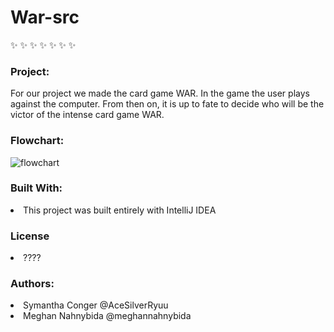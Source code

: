 # War-src
:sparkles: :sparkles: :sparkles: :sparkles: :sparkles: :sparkles: :sparkles:

<h3> Project: </h3>
For our project we made the card game WAR. In the game the user plays against the computer. From then on, it is up to fate to decide who will be the victor of the intense card game WAR. 
 
 <h3> Flowchart: </h3>
 
![flowchart](https://user-images.githubusercontent.com/49411343/58841859-58a15b80-8631-11e9-908f-f54e0c30a6f6.png)
    

<h3> Built With: </h3>
      <li>This project was built entirely with IntelliJ IDEA </li>
      
<h3> License </h3>
      <li>????</li>
      
<h3> Authors: </h3>
      <li>Symantha Conger @AceSilverRyuu </li>
      <li>Meghan Nahnybida @meghannahnybida </li>
